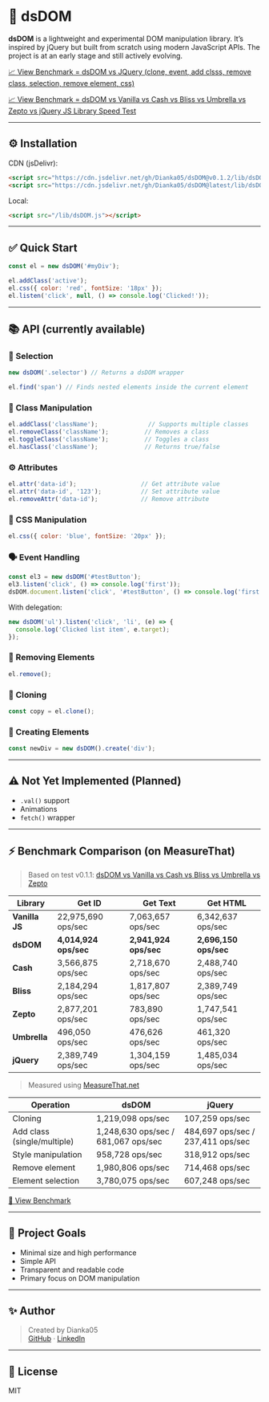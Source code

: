 # 🚀 dsDOM

**dsDOM** is a lightweight and experimental DOM manipulation library. It’s inspired by jQuery but built from scratch using modern JavaScript APIs. The project is at an early stage and still actively evolving.

[📈 View Benchmark = dsDOM vs JQuery (clone, event, add clsss, remove class, selection, remove element, css) ](https://www.measurethat.net/Benchmarks/ShowResult/599075)


[📈 View Benchmark = dsDOM vs Vanilla vs Cash vs Bliss vs Umbrella vs Zepto vs jQuery JS Library Speed Test](https://www.measurethat.net/Benchmarks/ShowResult/599100)


---

## ⚙️ Installation

CDN (jsDelivr):

```html
<script src="https://cdn.jsdelivr.net/gh/Dianka05/dsDOM@v0.1.2/lib/dsDOM.js"></script>
<script src="https://cdn.jsdelivr.net/gh/Dianka05/dsDOM@latest/lib/dsDOM.js"></script>
```

Local:

```html
<script src="/lib/dsDOM.js"></script>
```

---

## ✅ Quick Start

```js
const el = new dsDOM('#myDiv');

el.addClass('active');
el.css({ color: 'red', fontSize: '18px' });
el.listen('click', null, () => console.log('Clicked!'));
```

---

## 📚 API (currently available)

### 🔎 Selection

```js
new dsDOM('.selector') // Returns a dsDOM wrapper
```

```js
el.find('span') // Finds nested elements inside the current element
```

### 🎨 Class Manipulation

```js
el.addClass('className');              // Supports multiple classes
el.removeClass('className');          // Removes a class
el.toggleClass('className');          // Toggles a class
el.hasClass('className');             // Returns true/false
```

### ⚙️ Attributes

```js
el.attr('data-id');                  // Get attribute value
el.attr('data-id', '123');           // Set attribute value
el.removeAttr('data-id');            // Remove attribute
```

### 🧬 CSS Manipulation

```js
el.css({ color: 'blue', fontSize: '20px' });
```

### 🗣 Event Handling

```js
const el3 = new dsDOM('#testButton');
el3.listen('click', () => console.log('first'));
dsDOM.document.listen('click', '#testButton', () => console.log('first'));
```

With delegation:

```js
new dsDOM('ul').listen('click', 'li', (e) => {
  console.log('Clicked list item', e.target);
});
```

### 🧽 Removing Elements

```js
el.remove();
```

### 🔁 Cloning

```js
const copy = el.clone();
```

### 🧱 Creating Elements

```js
const newDiv = new dsDOM().create('div');
```

---

## ⚠️ Not Yet Implemented (Planned)

- `.val()` support
- Animations
- `fetch()` wrapper
---

## ⚡ Benchmark Comparison (on MeasureThat)

> Based on test v0.1.1: [dsDOM vs Vanilla vs Cash vs Bliss vs Umbrella vs Zepto](https://www.measurethat.net/Benchmarks/Show/34205/3/dsdom-vs-vanilla-vs-cash-vs-bliss-vs-umbrella-vs-zepto)

| **Library**         | **Get ID**               | **Get Text**             | **Get HTML**             |
|---------------------|--------------------------|--------------------------|--------------------------|
| **Vanilla JS**      | 22,975,690 ops/sec       | 7,063,657 ops/sec        | 6,342,637 ops/sec        |
| **dsDOM**           | **4,014,924 ops/sec**    | **2,941,924 ops/sec**      | **2,696,150 ops/sec**      |
| **Cash**            | 3,566,875 ops/sec        | 2,718,670 ops/sec          | 2,488,740 ops/sec          |
| **Bliss**           | 2,184,294 ops/sec        | 1,817,807 ops/sec          | 2,389,749 ops/sec           |
| **Zepto**           | 2,877,201 ops/sec          | 783,890 ops/sec          | 1,747,541 ops/sec          |
| **Umbrella**        | 496,050 ops/sec          | 476,626 ops/sec          | 461,320 ops/sec          |
| **jQuery**          | 2,389,749 ops/sec          | 1,304,159 ops/sec          | 1,485,034 ops/sec          |

> Measured using [MeasureThat.net](https://www.measurethat.net)


| Operation               | dsDOM                | jQuery               |
|------------------------|----------------------|----------------------|
| Cloning                | 1,219,098 ops/sec |  107,259 ops/sec          |
| Add class (single/multiple)              | 1,248,630 ops/sec /  681,067 ops/sec  | 484,697 ops/sec / 237,411 ops/sec         |
| Style manipulation     | 958,728 ops/sec |  318,912 ops/sec         |
| Remove element         | 1,980,806 ops/sec  | 714,468 ops/sec         |
| Element selection      | 3,780,075 ops/sec | 607,248 ops/sec         |

[🔗 View Benchmark](https://www.measurethat.net/Benchmarks/ShowResult/599075)

---

## 👀 Project Goals

- Minimal size and high performance
- Simple API
- Transparent and readable code
- Primary focus on DOM manipulation

---

## ✨ Author

> Created by Dianka05  
[GitHub](https://github.com/Dianka05) · [LinkedIn](https://www.linkedin.com/in/dianastoyka)

---

## 📝 License

MIT
